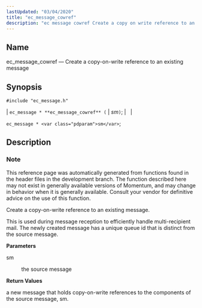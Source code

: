 ```yaml
---
lastUpdated: "03/04/2020"
title: "ec_message_cowref"
description: "ec message cowref Create a copy on write reference to an existing message ec message ec message cowref sm ec message sm This reference page was automatically generated from functions found in the header files in the development branch The function described here may not exist in generally available versions..."
---
```


<a name="apis.ec_message_cowref"></a> 
## Name

ec_message_cowref — Create a copy-on-write reference to an existing message

## Synopsis

`#include "ec_message.h"`

| `ec_message * **ec_message_cowref** (` | <var class="pdparam">sm</var>`)`; |   |

`ec_message * <var class="pdparam">sm</var>`;<a name="idp55542576"></a> 
## Description

### Note

This reference page was automatically generated from functions found in the header files in the development branch. The function described here may not exist in generally available versions of Momentum, and may change in behavior when it is generally available. Consult your vendor for definitive advice on the use of this function.

Create a copy-on-write reference to an existing message.

This is used during message reception to efficiently handle multi-recipient mail. The newly created message has a unique queue id that is distinct from the source message.

**<a name="idp55546080"></a> Parameters**

<dl class="variablelist">

<dt>sm</dt>

<dd>

the source message

</dd>

</dl>

**<a name="idp55548800"></a> Return Values**

a new message that holds copy-on-write references to the components of the source message, sm.